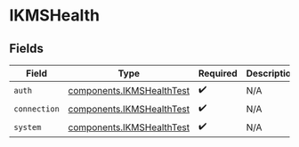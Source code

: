 # IKMSHealth


## Fields

| Field                                                                  | Type                                                                   | Required                                                               | Description                                                            |
| ---------------------------------------------------------------------- | ---------------------------------------------------------------------- | ---------------------------------------------------------------------- | ---------------------------------------------------------------------- |
| `auth`                                                                 | [components.IKMSHealthTest](../../models/components/ikmshealthtest.md) | :heavy_check_mark:                                                     | N/A                                                                    |
| `connection`                                                           | [components.IKMSHealthTest](../../models/components/ikmshealthtest.md) | :heavy_check_mark:                                                     | N/A                                                                    |
| `system`                                                               | [components.IKMSHealthTest](../../models/components/ikmshealthtest.md) | :heavy_check_mark:                                                     | N/A                                                                    |